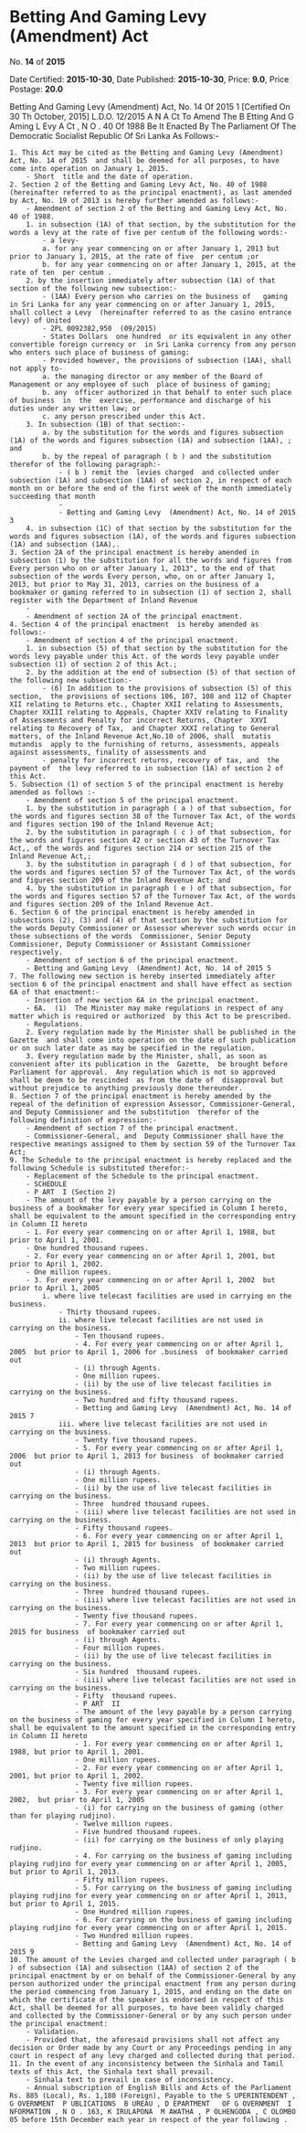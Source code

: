 # Betting And Gaming Levy (Amendment)  Act

No. **14** of **2015**

Date Certified: **2015-10-30**, Date Published: **2015-10-30**, Price: **9.0**, Price Postage: **20.0**

Betting And Gaming Levy  (Amendment) Act, No. 14 Of 2015 1
[Certified On 30 Th  October, 2015]
L.D.O. 12/2015
A N  A Ct   To   Amend   The  B Etting   And  G Aming  L Evy  A Ct , N O . 40  Of  1988
Be   It Enacted By The Parliament Of The Democratic Socialist Republic Of Sri Lanka As Follows:-

    1. This Act may be cited as the Betting and Gaming Levy (Amendment) Act, No. 14 of 2015  and shall be deemed for all purposes, to have come into operation on January 1, 2015.
        - Short  title and the date of operation.
    2. Section 2 of the Betting and Gaming Levy Act, No. 40 of 1988 (hereinafter referred to as the principal enactment), as last amended by Act, No. 19 of 2013 is hereby further amended as follows:-
        - Amendment of section 2 of the Betting and Gaming Levy Act, No. 40 of 1988.
        1. in subsection (1A) of that section, by the substitution for the words a levy at the rate of five per centum of the following words:-
            - a levy-
            a. for any year commencing on or after January 1, 2013 but prior to January 1, 2015, at the rate of five  per centum ;or
            b. for any year commencing on or after January 1, 2015, at the rate of ten  per centum .
        2. by the insertion immediately after subsection (1A) of that section of the following new subsection:-
            - (1AA) Every person who carries on the business of   gaming in Sri Lanka for any year commencing on or after January 1, 2015, shall collect a Levy  (hereinafter referred to as the casino entrance levy) of United
            - 2PL 0092382,950  (09/2015)
            - States Dollars  one hundred  or its equivalent in any other convertible foreign currency or  in Sri Lanka currency from any person who enters such place of business of gaming:
            - Provided however, the provisions of subsection (1AA), shall not apply to-
            a. the managing director or any member of the Board of Management or any employee of such  place of business of gaming;
            b. any  officer authorized in that behalf to enter such place of business  in  the  exercise, performance and discharge of his duties under any written law; or
            c. any person prescribed under this Act.
        3. In subsection (1B) of that section:-
            a. by the substitution for the words and figures subsection  (1A) of the words and figures subsection (1A) and subsection (1AA), ; and
            b. by the repeal of paragraph ( b ) and the substitution therefor of the following paragraph:-
                - ( b ) remit the  levies charged  and collected under    subsection (1A) and subsection (1AA) of section 2, in respect of each month on or before the end of the first week of the month immediately succeeding that month
                - 
                - Betting and Gaming Levy  (Amendment) Act, No. 14 of 2015 3
        4. in subsection (1C) of that section by the substitution for the words and figures subsection (1A), of the words and figures subsection  (1A) and subsection (1AA),.
    3. Section 2A of the principal enactment is hereby amended in subsection (1) by the substitution for all the words and figures from  Every person who on or after January 1, 2013", to the end of that subsection of the words Every person, who, on or after January 1, 2013, but prior to May 31, 2013, carries on the business of a bookmaker or gaming referred to in subsection (1) of section 2, shall register with the Department of Inland Revenue
        - 
        - Amendment of section 2A of the principal enactment.
    4. Section 4 of the principal enactment  is hereby amended as follows:-
        - Amendment of section 4 of the principal enactment.
        1. in subsection (5) of that section by the substitution for the words levy payable under this Act. of the words levy payable under subsection (1) of section 2 of this Act.;
        2. by the addition at the end of subsection (5) of that section of the following new subsection:-
            - (6) In addition to the provisions of subsection (5) of this section,  the provisions of sections 106, 107, 108 and 112 of Chapter XII relating to Returns etc., Chapter XXII relating to Assessments, Chapter XXIII relating to Appeals, Chapter XXIV relating to Finality of Assessments and Penalty for incorrect Returns, Chapter  XXVI relating to Recovery of Tax,  and Chapter XXXI relating to General matters, of the Inland Revenue Act,No.10 of 2006, shall  mutatis mutandis  apply to the furnishing of returns, assessments, appeals against assessments, finality of assessments and
            - penalty for incorrect returns, recovery of tax, and  the payment of  the levy referred to in subsection (1A) of section 2 of  this Act.
    5. Subsection (1) of section 5 of the principal enactment is hereby amended as follows :-
        - Amendment of section 5 of the principal enactment.
        1. by the substitution in paragraph ( a ) of that subsection, for the words and figures section 38 of the Turnover Tax Act, of the words and figures section 190 of the Inland Revenue Act;
        2. by the substitution in paragraph ( c ) of that subsection, for the words and figures section 42 or section 43 of the Turnover Tax Act,, of the words and figures section 214 or section 215 of the Inland Revenue Act,;
        3. by the substitution in paragraph ( d ) of that subsection, for the words and figures section 57 of the Turnover Tax Act, of the words and figures section 209 of the Inland Revenue Act; and
        4. by the substitution in paragraph ( e ) of that subsection, for the words and figures section 57 of the Turnover Tax Act, of the words and figures section 209 of the Inland Revenue Act.
    6. Section 6 of the principal enactment is hereby amended in subsections (2), (3) and (4) of that section by the substitution for the words Deputy Commissioner or Assessor wherever such words occur in those subsections of the words  Commissioner, Senior Deputy Commissioner, Deputy Commissioner or Assistant Commissioner respectively.
        - Amendment of section 6 of the principal enactment.
        - Betting and Gaming Levy  (Amendment) Act, No. 14 of 2015 5
    7. The following new section is hereby inserted immediately after section 6 of the principal enactment and shall have effect as section 6A of that enactment:-
        - Insertion of new section 6A in the principal enactment.
        - 6A.  (1)  The Minister may make regulations in respect of any matter which is required or authorized  by this Act to be prescribed.
        - Regulations.
        2. Every regulation made by the Minister shall be published in the  Gazette  and shall come into operation on the date of such publication or on such later date as may be specified in the regulation.
        3. Every regulation made by the Minister, shall, as soon as convenient after its publication in the  Gazette,  be brought before Parliament for approval.  Any regulation which is not so approved shall be deem to be rescinded  as from the date of  disapproval but  without prejudice to anything previously done thereunder.
    8. Section 7 of the principal enactment is hereby amended by the repeal of the definition of expression Assessor, Commissioner-General, and Deputy Commissioner and the substitution  therefor of the following definition of expression:-
        - Amendment of section 7 of the principal enactment.
        - Commissioner-General, and  Deputy Commissioner shall have the respective meanings assigned to them by section 59 of the Turnover Tax Act;
    9. The Schedule to the principal enactment is hereby replaced and the following Schedule is substituted therefor:-
        - Replacement of the Schedule to the principal enactment.
        - SCHEDULE
        - P ART  I (Section 2)
        - The amount of the levy payable by a person carrying on the business of a bookmaker for every year specified in Column I hereto, shall be equivalent to the amount specified in the corresponding entry in Column II hereto 
        - 1. For every year commencing on or after April 1, 1988, but prior to April 1, 2001.
        - One hundred thousand rupees.
        - 2. For every year commencing on or after April 1, 2001, but prior to April 1, 2002.
        - One million rupees.
        - 3. For every year commencing on or after April 1, 2002  but prior to April 1, 2005 
            i. where live telecast facilities are used in carrying on the business.
                - Thirty thousand rupees.
                ii. where live telecast facilities are not used in carrying on the business.
                    - Ten thousand rupees.
                    - 4. For every year commencing on or after April 1, 2005  but prior to April 1, 2006 for .business  of bookmaker carried out 
                    - (i) through Agents.
                    - One million rupees.
                    - (ii) by the use of live telecast facilities in carrying on the business.
                    - Two hundred and fifty thousand rupees.
                    - Betting and Gaming Levy  (Amendment) Act, No. 14 of 2015 7
                iii. where live telecast facilities are not used in carrying on the business.
                    - Twenty five thousand rupees.
                    - 5. For every year commencing on or after April 1, 2006  but prior to April 1, 2013 for business  of bookmaker carried out 
                    - (i) through Agents.
                    - One million rupees.
                    - (ii) by the use of live telecast facilities in carrying on the business.
                    - Three  hundred thousand rupees.
                    - (iii) where live telecast facilities are not used in carrying on the business.
                    - Fifty thousand rupees.
                    - 6. For every year commencing on or after April 1, 2013  but prior to April 1, 2015 for business  of bookmaker carried out 
                    - (i) through Agents.
                    - Two million rupees.
                    - (ii) by the use of live telecast facilities in carrying on the business.
                    - Three  hundred thousand rupees.
                    - (iii) where live telecast facilities are not used in carrying on the business.
                    - Twenty five thousand rupees.
                    - 7. For every year commencing on or after April 1, 2015 for business  of bookmaker carried out 
                    - (i) through Agents.
                    - Four million rupees.
                    - (ii) by the use of live telecast facilities in carrying on the business.
                    - Six hundred  thousand rupees.
                    - (iii) where live telecast facilities are not used in carrying on the business.
                    - Fifty  thousand rupees.
                    - P ART  II
                    - The amount of the levy payable by a person carrying on the business of gaming for every year specified in Column I hereto, shall be equivalent to the amount specified in the corresponding entry in Column II hereto 
                    - 1. For every year commencing on or after April 1, 1988, but prior to April 1, 2001.
                    - One million rupees.
                    - 2. For every year commencing on or after April 1, 2001, but prior to April 1, 2002.
                    - Twenty five million rupees.
                    - 3. For every year commencing on or after April 1, 2002,  but prior to April 1, 2005 
                    - (i) for carrying on the business of gaming (other than for playing rudjino).
                    - Twelve million rupees.
                    - Five hundred thousand rupees.
                    - (ii) for carrying on the business of only playing rudjino.
                    - 4. For carrying on the business of gaming including playing rudjino for every year commencing on or after April 1, 2005, but prior to April 1, 2013.
                    - Fifty million rupees.
                    - 5. For carrying on the business of gaming including playing rudjino for every year commencing on or after April 1, 2013, but prior to April 1, 2015.
                    - One Hundred million rupees.
                    - 6. For carrying on the business of gaming including playing rudjino for every year commencing on or after April 1, 2015.
                    - Two Hundred million rupees.
                    - Betting and Gaming Levy  (Amendment) Act, No. 14 of 2015 9
    10. The amount of the Levies charged and collected under paragraph ( b ) of subsection (1A) and subsection (1AA) of section 2 of the principal enactment by or on behalf of the Commissioner-General by any person authorized under the principal enactment from any person during the period commencing from January 1, 2015, and ending on the date on which the certificate of the speaker is endorsed in respect of this Act, shall be deemed for all purposes, to have been validly charged and collected by the Commissioner-General or by any such person under the principal enactment:
        - Validation.
        - Provided that, the aforesaid provisions shall not affect any decision or Order made by any Court or any Proceedings pending in any court in respect of any levy charged and collected during that period.
    11. In the event of any inconsistency between the Sinhala and Tamil texts of this Act, the Sinhala text shall prevail.
        - Sinhala text to prevail in case of inconsistency.
        - Annual subscription of English Bills and Acts of the Parliament Rs. 885 (Local), Rs. 1,180 (Foreign), Payable to the S UPERINTENDENT , G OVERNMENT  P UBLICATIONS  B UREAU , D EPARTMENT   OF G OVERNMENT  I NFORMATION , N O . 163, K IRULAPONA  M AWATHA , P OLHENGODA , C OLOMBO  05 before 15th December each year in respect of the year following .
